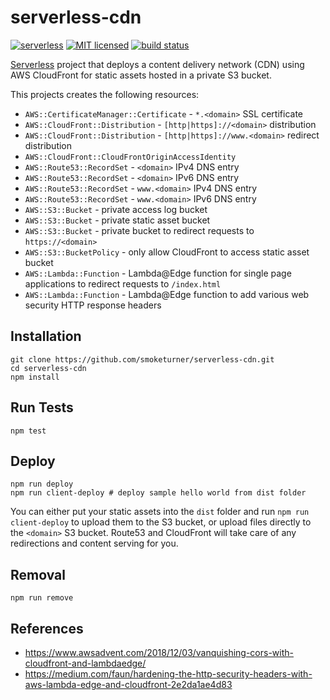 # serverless-cdn

[![serverless](http://public.serverless.com/badges/v3.svg)](http://www.serverless.com)
[![MIT licensed](https://img.shields.io/badge/license-MIT-blue.svg)](https://raw.githubusercontent.com/smoketurner/serverless-cdn/master/LICENSE)
[![build status](https://github.com/smoketurner/serverless-cdn/workflows/Node%20CI/badge.svg)](https://github.com/smoketurner/serverless-cdn/actions?query=workflow%3A%22Node+CI%22)

[Serverless](https://serverless.com) project that deploys a content delivery network (CDN) using AWS CloudFront for static assets hosted in a private S3 bucket.

This projects creates the following resources:

- `AWS::CertificateManager::Certificate` - `*.<domain>` SSL certificate
- `AWS::CloudFront::Distribution` - `[http|https]://<domain>` distribution
- `AWS::CloudFront::Distribution` - `[http|https]://www.<domain>` redirect distribution
- `AWS::CloudFront::CloudFrontOriginAccessIdentity`
- `AWS::Route53::RecordSet` - `<domain>` IPv4 DNS entry
- `AWS::Route53::RecordSet` - `<domain>` IPv6 DNS entry
- `AWS::Route53::RecordSet` - `www.<domain>` IPv4 DNS entry
- `AWS::Route53::RecordSet` - `www.<domain>` IPv6 DNS entry
- `AWS::S3::Bucket` - private access log bucket
- `AWS::S3::Bucket` - private static asset bucket
- `AWS::S3::Bucket` - private bucket to redirect requests to `https://<domain>`
- `AWS::S3::BucketPolicy` - only allow CloudFront to access static asset bucket
- `AWS::Lambda::Function` - Lambda@Edge function for single page applications to redirect requests to `/index.html`
- `AWS::Lambda::Function` - Lambda@Edge function to add various web security HTTP response headers

## Installation

```
git clone https://github.com/smoketurner/serverless-cdn.git
cd serverless-cdn
npm install
```

## Run Tests

```
npm test
```

## Deploy

```
npm run deploy
npm run client-deploy # deploy sample hello world from dist folder
```

You can either put your static assets into the `dist` folder and run `npm run client-deploy` to upload them to the S3 bucket, or upload files directly to the `<domain>` S3 bucket. Route53 and CloudFront will take care of any redirections and content serving for you.

## Removal

```
npm run remove
```

## References

- https://www.awsadvent.com/2018/12/03/vanquishing-cors-with-cloudfront-and-lambdaedge/
- https://medium.com/faun/hardening-the-http-security-headers-with-aws-lambda-edge-and-cloudfront-2e2da1ae4d83
